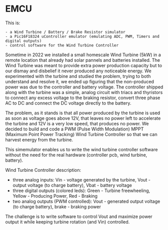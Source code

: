 # EMCU

This is:

    - a Wind Turbine / Battery / Brake Resistor simulator
    - a Pic16F18324 uController emulator (emulating ADC, PWM, Timers and digital outputs)
    - control software for the Wind Turbine Controller

Sometime in 2022 we installed a small homescale Wind Turbine (5kW) in a remote location that already had solar pannels and batteries installed. The Wind Turbine was meant to provide extra power production capacity but to our dismay and disbelief it never produced any noticeable energy. We experimented with the turbine and studied the problem, trying to both understand and resolve it, we ended up figuring that the non-produced power was due to the controller and battery voltage.
The controller shipped along with the turbine was a simple, analog circuit with triacs and thyristors to connect any excess voltage to the braking resistor, convert three phase AC to DC and connect the DC voltage directly to the battery.

The problem, as it stands is that all power produced by the turbine is used as soon as voltage goes above 12V, that leaves no power left to accelerate the turbine and 12V is a very low speed, that produces no power. We decided to build and code a PWM (Pulse Width Modulation) MPPT (Maximum Point Power Tracking) Wind Turbine Controller so that we can harvest energy from the turbine.

This simemulator enables us to write the wind turbine controller software without the need for the real hardware (controller pcb, wind turbine, battery).

Wind Turbine Controller description:
 - three analog inputs: Vin - voltage generated by the turbine, Vout - output voltage (to charge battery), Vbat - battery voltage
 - three digital outputs (colored leds): Green - Turbine freewheeling, Yellow - Producing Power, Red - Braking
 - two analog outputs (PWM controlled): Vout - generated output voltage (to charge battery), brake - braking power

 The challenge is to write software to control Vout and maximize power output it while keeping turbine rotation (and Vin) controlled.
